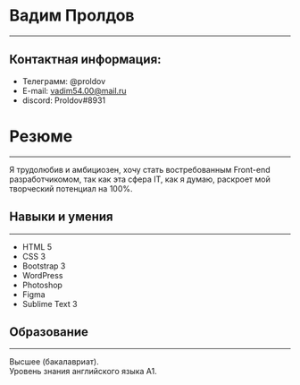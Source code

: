 # Вадим Пролдов
___
## Контактная информация:
* Телеграмм: @proldov
* E-mail: vadim54.00@mail.ru
* discord: Proldov#8931
# Резюме
***
 Я трудолюбив и амбициозен, хочу стать востребованным Front-end разработчикомом, так как эта сфера IT, как я думаю, раскроет мой творческий потенциал на 100%. 
 ## Навыки и умения
 ___
* HTML 5
* CSS 3
* Bootstrap 3
* WordPress
* Photoshop
* Figma
* Sublime Text 3
## Образование
___
Высшее (бакалавриат).   
Уровень знания английского языка А1.


